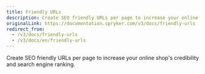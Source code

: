```yaml
---
title: Friendly URLs
description: Create SEO friendly URLs per page to increase your online shop's credibility and search engine ranking.
originalLink: https://documentation.spryker.com/v3/docs/friendly-urls
redirect_from:
  - /v3/docs/friendly-urls
  - /v3/docs/en/friendly-urls
---
```


Create SEO friendly URLs per page to increase your online shop's credibility and search engine ranking.
